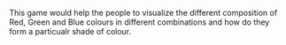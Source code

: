 This game would help the people to visualize the different composition of Red, Green and Blue colours in different combinations and how do they form a particualr shade of colour.
